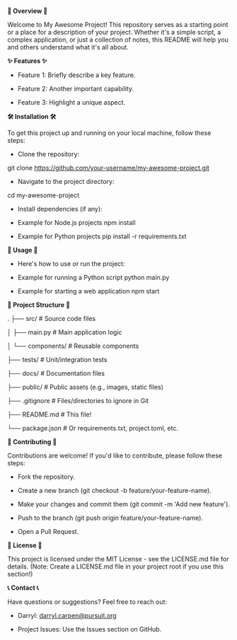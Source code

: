 **🚀 Overview 🚀**

Welcome to My Awesome Project! This repository serves as a starting point or a place for a description of your project. Whether it's a simple script, a complex application, or just a collection of notes, this README will help you and others understand what it's all about.

**✨ Features ✨**

- Feature 1: Briefly describe a key feature.

- Feature 2: Another important capability.

- Feature 3: Highlight a unique aspect.

**🛠️ Installation 🛠️**

To get this project up and running on your local machine, follow these steps:

- Clone the repository:

git clone https://github.com/your-username/my-awesome-project.git


- Navigate to the project directory:

cd my-awesome-project


- Install dependencies (if any):

- Example for Node.js projects
npm install

- Example for Python projects
pip install -r requirements.txt


**🚀 Usage 🚀**

- Here's how to use or run the project:

- Example for running a Python script
python main.py

- Example for starting a web application
npm start



**📁 Project Structure 📁**

.
├── src/                  # Source code files

│   ├── main.py           # Main application logic

│   └── components/       # Reusable components

├── tests/                # Unit/integration tests

├── docs/                 # Documentation files

├── public/               # Public assets (e.g., images, static files)

├── .gitignore            # Files/directories to ignore in Git

├── README.md             # This file!

└── package.json          # Or requirements.txt, project.toml, etc.


**🤝 Contributing 🤝**

Contributions are welcome! If you'd like to contribute, please follow these steps:

- Fork the repository.

- Create a new branch (git checkout -b feature/your-feature-name).

- Make your changes and commit them (git commit -m 'Add new feature').

- Push to the branch (git push origin feature/your-feature-name).

- Open a Pull Request.

**📄 License 📄**

This project is licensed under the MIT License - see the LICENSE.md file for details.
(Note: Create a LICENSE.md file in your project root if you use this section!)

**📞 Contact 📞**

Have questions or suggestions? Feel free to reach out:

- Darryl: darryl.carpen@pursuit.org

- Project Issues: Use the Issues section on GitHub.
